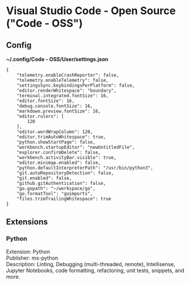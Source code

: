 # Visual Studio Code - Open Source ("Code - OSS")

## Config

**~/.config/Code - OSS/User/settings.json**

```
{
    "telemetry.enableCrashReporter": false,
    "telemetry.enableTelemetry": false,
    "settingsSync.keybindingsPerPlatform": false,
    "editor.renderWhitespace": "boundary",
    "terminal.integrated.fontSize": 16,
    "editor.fontSize": 16,
    "debug.console.fontSize": 16,
    "markdown.preview.fontSize": 16,
    "editor.rulers": [
        120
    ],
    "editor.wordWrapColumn": 120,
    "editor.trimAutoWhitespace": true,
    "python.showStartPage": false,
    "workbench.startupEditor": "newUntitledFile",
    "explorer.confirmDelete": false,
    "workbench.activityBar.visible": true,
    "editor.minimap.enabled": false,
    "python.defaultInterpreterPath": "/usr/bin/python3",
    "git.autoRepositoryDetection": false,
    "git.enabled": false,
    "github.gitAuthentication": false,
    "go.gopath": "~/workspace/go",
    "go.formatTool": "goimports",
    "files.trimTrailingWhitespace": true
}
```

## Extensions

### Python

Extension: Python  
Publisher: ms-python  
Description: Linting, Debugging (multi-threaded, remote), Intellisense, Jupyter Notebooks, code formatting, refactoring, unit tests, snippets, and more.  

